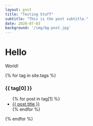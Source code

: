```yaml
---
layout: post
title: "Testing Stuff"
subtitle: "This is the post subtitle."
date: 2020-07-03
background: '/img/bg-post.jpg'
---
```

# Hello

World!

{% for tag in site.tags %}
  <h3>{{ tag[0] }}</h3>
  <ul>
    {% for post in tag[1] %}
      <li><a href="{{ post.url }}">{{ post.title }}</a></li>
    {% endfor %}
  </ul>
{% endfor %}